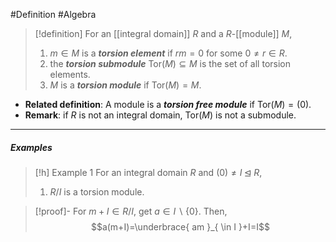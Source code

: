 #Definition #Algebra 

> [!definition]
> For an [[integral domain]] $R$ and a $R$-[[module]] $M$, 
> 1. $m\in M$ is a ***torsion element*** if $rm=0$ for some $0\neq r\in R$.
> 2. the ***torsion submodule*** $\text{Tor}(M)\subseteq M$ is the set of all torsion elements.
> 3. $M$ is a ***torsion module*** if $\text{Tor}(M)=M$.
- **Related definition**: A module is a ***torsion free module*** if $\text{Tor}(M)=(0)$.
- **Remark**: if $R$ is not an integral domain, $\text{Tor}(M)$ is not a submodule.
---
##### Examples
> [!h] Example 1
> For an integral domain $R$ and $(0)\neq I\unlhd R$, 
> 1. $R / I$ is a torsion module.

> [!proof]-
> For $m+I\in R / I$, get $a\in I \backslash\{ 0 \}$. Then, $$a(m+I)=\underbrace{ am }_{ \in I }+I=I$$